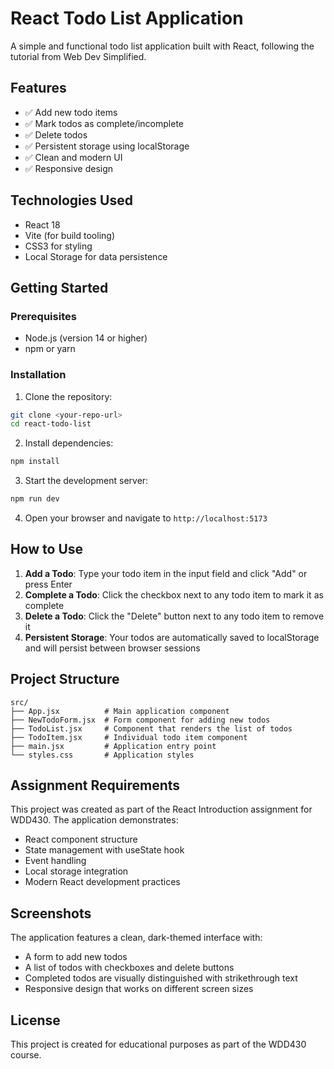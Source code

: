 # React Todo List Application

A simple and functional todo list application built with React, following the tutorial from Web Dev Simplified.

## Features

- ✅ Add new todo items
- ✅ Mark todos as complete/incomplete
- ✅ Delete todos
- ✅ Persistent storage using localStorage
- ✅ Clean and modern UI
- ✅ Responsive design

## Technologies Used

- React 18
- Vite (for build tooling)
- CSS3 for styling
- Local Storage for data persistence

## Getting Started

### Prerequisites

- Node.js (version 14 or higher)
- npm or yarn

### Installation

1. Clone the repository:
```bash
git clone <your-repo-url>
cd react-todo-list
```

2. Install dependencies:
```bash
npm install
```

3. Start the development server:
```bash
npm run dev
```

4. Open your browser and navigate to `http://localhost:5173`

## How to Use

1. **Add a Todo**: Type your todo item in the input field and click "Add" or press Enter
2. **Complete a Todo**: Click the checkbox next to any todo item to mark it as complete
3. **Delete a Todo**: Click the "Delete" button next to any todo item to remove it
4. **Persistent Storage**: Your todos are automatically saved to localStorage and will persist between browser sessions

## Project Structure

```
src/
├── App.jsx          # Main application component
├── NewTodoForm.jsx  # Form component for adding new todos
├── TodoList.jsx     # Component that renders the list of todos
├── TodoItem.jsx     # Individual todo item component
├── main.jsx         # Application entry point
└── styles.css       # Application styles
```

## Assignment Requirements

This project was created as part of the React Introduction assignment for WDD430. The application demonstrates:

- React component structure
- State management with useState hook
- Event handling
- Local storage integration
- Modern React development practices

## Screenshots

The application features a clean, dark-themed interface with:
- A form to add new todos
- A list of todos with checkboxes and delete buttons
- Completed todos are visually distinguished with strikethrough text
- Responsive design that works on different screen sizes

## License

This project is created for educational purposes as part of the WDD430 course.
